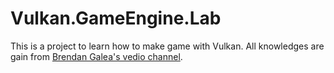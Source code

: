 # Vulkan.GameEngine.Lab
This is a project to learn how to make game with Vulkan. All knowledges are gain from [Brendan Galea's vedio channel](https://www.youtube.com/@BrendanGalea).
 
